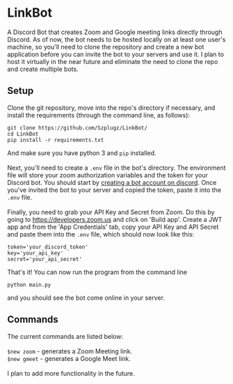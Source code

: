 # LinkBot

A Discord Bot that creates Zoom and Google meeting links directly through Discord. As of now, the bot needs to be hosted locally on at least one user's machine, so you'll need to clone the repository and create a new bot application before you can invite the bot to your servers and use it. I plan to host it virtually in the near future and eliminate the need to clone the repo and create multiple bots.

## Setup

Clone the git repository, move into the repo's directory if necessary, and install the requirements (through the command line, as follows):
```shell
git clone https://github.com/Szplugz/LinkBot/
cd LinkBot
pip install -r requirements.txt
```
And make sure you have python 3 and ```pip``` installed.  
\
Next, you'll need to create a ```.env``` file in the bot's directory. The environment file will store your zoom authorization variables and the token for your Discord bot. You should start by [creating a bot account on discord](https://discordpy.readthedocs.io/en/latest/discord.html). Once you've invited the bot to your server and copied the token, paste it into the ```.env``` file.  
\
Finally, you need to grab your API Key and Secret from Zoom. Do this by going to https://developers.zoom.us and click on 'Build app'. Create a JWT app and from the 'App Credentials' tab, copy your API Key and API Secret and paste them into the ```.env``` file, which should now look like this:
```
token='your_discord_token'
key='your_api_key'
secret='your_api_secret'
```  
That's it! You can now run the program from the command line
```shell
python main.py
```
and you should see the bot come online in your server.

## Commands

The current commands are listed below:  
\
```$new zoom``` - generates a Zoom Meeting link.\
```$new gmeet``` - generates a Google Meet link.  
\
I plan to add more functionality in the future.
